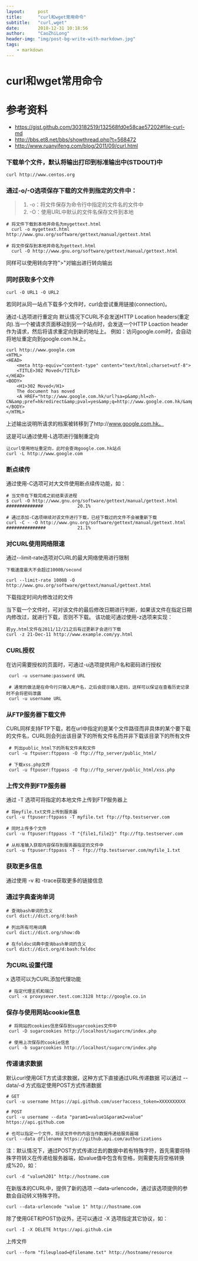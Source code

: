 ```yaml
---
layout:     post
title:      "curl和wget常用命令"
subtitle:   "curl,wget"
date:       2018-12-31 10:18:56
author:     "CaoZhiLong"
header-img: "img/post-bg-write-with-markdown.jpg"
tags:
    - markdown
---
```


# curl和wget常用命令


# 参考资料
- https://gist.github.com/303182519/132568fd0e58cae57202#file-curl-md
- http://bbs.et8.net/bbs/showthread.php?t=568472
- http://www.ruanyifeng.com/blog/2011/09/curl.html


### 下载单个文件，默认将输出打印到标准输出中(STDOUT)中

	curl http://www.centos.org

### 通过-o/-O选项保存下载的文件到指定的文件中：
> 1. -o：将文件保存为命令行中指定的文件名的文件中
> 1. -O：使用URL中默认的文件名保存文件到本地

	# 将文件下载到本地并命名为mygettext.html
	  curl -o mygettext.html http://www.gnu.org/software/gettext/manual/gettext.html
	 
	# 将文件保存到本地并命名为gettext.html
	  curl -O http://www.gnu.org/software/gettext/manual/gettext.html

同样可以使用转向字符">"对输出进行转向输出

### 同时获取多个文件

	curl -O URL1 -O URL2

若同时从同一站点下载多个文件时，curl会尝试重用链接(connection)。

通过-L选项进行重定向
默认情况下CURL不会发送HTTP Location headers(重定向).当一个被请求页面移动到另一个站点时，会发送一个HTTP Loaction header作为请求，然后将请求重定向到新的地址上。
例如：访问google.com时，会自动将地址重定向到google.com.hk上。

	curl http://www.google.com
	<HTML>
	<HEAD>
	    <meta http-equiv="content-type" content="text/html;charset=utf-8">
	    <TITLE>302 Moved</TITLE>
	</HEAD>
	<BODY>
	    <H1>302 Moved</H1>
	    The document has moved
	    <A HREF="http://www.google.com.hk/url?sa=p&amp;hl=zh-CN&amp;pref=hkredirect&amp;pval=yes&amp;q=http://www.google.com.hk/&amp;ust=1379402837567135amp;usg=AFQjCNF3o7umf3jyJpNDPuF7KTibavE4aA">here</A>.
	</BODY>
	</HTML>

上述输出说明所请求的档案被转移到了http://www.google.com.hk。

这是可以通过使用-L选项进行强制重定向

	让curl使用地址重定向，此时会查询google.com.hk站点
	curl -L http://www.google.com

### 断点续传

通过使用-C选项可对大文件使用断点续传功能，如：

	# 当文件在下载完成之前结束该进程
	$ curl -O http://www.gnu.org/software/gettext/manual/gettext.html
	##############             20.1%
	
	# 通过添加-C选项继续对该文件进行下载，已经下载过的文件不会被重新下载
	curl -C - -O http://www.gnu.org/software/gettext/manual/gettext.html
	###############            21.1%

### 对CURL使用网络限速

通过--limit-rate选项对CURL的最大网络使用进行限制

	下载速度最大不会超过1000B/second
	 
	curl --limit-rate 1000B -O http://www.gnu.org/software/gettext/manual/gettext.html

下载指定时间内修改过的文件

当下载一个文件时，可对该文件的最后修改日期进行判断，如果该文件在指定日期内修改过，就进行下载，否则不下载。
该功能可通过使用-z选项来实现：

	若yy.html文件在2011/12/21之后有过更新才会进行下载
	curl -z 21-Dec-11 http://www.example.com/yy.html

### CURL授权

在访问需要授权的页面时，可通过-u选项提供用户名和密码进行授权

	 curl -u username:password URL
	 
	 # 通常的做法是在命令行只输入用户名，之后会提示输入密码，这样可以保证在查看历史记录时不会将密码泄露
	 curl -u username URL

### 从FTP服务器下载文件

CURL同样支持FTP下载，若在url中指定的是某个文件路径而非具体的某个要下载的文件名，CURL则会列出该目录下的所有文件名而并非下载该目录下的所有文件

	 # 列出public_html下的所有文件夹和文件
	 curl -u ftpuser:ftppass -O ftp://ftp_server/public_html/
	 
	 # 下载xss.php文件
	 curl -u ftpuser:ftppass -O ftp://ftp_server/public_html/xss.php


### 上传文件到FTP服务器

通过 -T 选项可将指定的本地文件上传到FTP服务器上

	# 将myfile.txt文件上传到服务器
	curl -u ftpuser:ftppass -T myfile.txt ftp://ftp.testserver.com
	
	# 同时上传多个文件
	curl -u ftpuser:ftppass -T "{file1,file2}" ftp://ftp.testserver.com
	
	# 从标准输入获取内容保存到服务器指定的文件中
	curl -u ftpuser:ftppass -T - ftp://ftp.testserver.com/myfile_1.txt

### 获取更多信息

通过使用 -v 和 -trace获取更多的链接信息

### 通过字典查询单词

	# 查询bash单词的含义
	curl dict://dict.org/d:bash
	
	# 列出所有可用词典
	curl dict://dict.org/show:db
	
	# 在foldoc词典中查询bash单词的含义
	curl dict://dict.org/d:bash:foldoc

### 为CURL设置代理

x 选项可以为CURL添加代理功能

	 # 指定代理主机和端口
	 curl -x proxysever.test.com:3128 http://google.co.in

### 保存与使用网站cookie信息

	 # 将网站的cookies信息保存到sugarcookies文件中
	 curl -D sugarcookies http://localhost/sugarcrm/index.php
	 
	 # 使用上次保存的cookie信息
	 curl -b sugarcookies http://localhost/sugarcrm/index.php

### 传递请求数据

默认curl使用GET方式请求数据，这种方式下直接通过URL传递数据
可以通过 --data/-d 方式指定使用POST方式传递数据

	# GET
	curl -u username https://api.github.com/user?access_token=XXXXXXXXXX
	
	# POST
	curl -u username --data "param1=value1&param2=value" https://api.github.com
	
	# 也可以指定一个文件，将该文件中的内容当作数据传递给服务器端
	curl --data @filename https://github.api.com/authorizations

注：默认情况下，通过POST方式传递过去的数据中若有特殊字符，首先需要将特殊字符转义在传递给服务器端，如value值中包含有空格，则需要先将空格转换成%20，如：

	curl -d "value%201" http://hostname.com

在新版本的CURL中，提供了新的选项 --data-urlencode，通过该选项提供的参数会自动转义特殊字符。

	curl --data-urlencode "value 1" http://hostname.com

除了使用GET和POST协议外，还可以通过 -X 选项指定其它协议，如：

	curl -I -X DELETE https://api.github.cim

上传文件

	curl --form "fileupload=@filename.txt" http://hostname/resource
